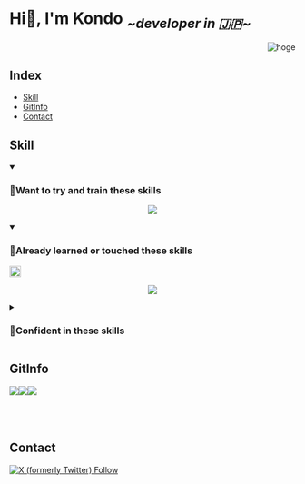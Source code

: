

# Hi👋, I'm Kondo <sub> *\~developer in 🇯🇵\~*</sub>

<p align="right"> 
	<img src="https://komarev.com/ghpvc/?username=KondoRinichi&label=Profile%20views&color=0e75b6&style=flat&logo-size=amd" alt="hoge" /> 
</p>

## Index

- [Skill](#skill)
- [GitInfo](#gitinfo)
- [Contact](#contact)

<!-- スキル -->

## Skill

<details open>
<summary>
<h3>🌱Want to try and train these skills</h3>
</summary>
<p class="skill_content" align="center">
	<a href="https://skillicons.dev">
  		<img src="https://skillicons.dev/icons?i=angular,aws,docker,azure,react,vue,fastapi,python,go&perline=5" />
	</a>
</p>
</details>

<details open>
<summary>
<h3>🔰Already learned or touched these skills&nbsp</h3><sub><img src="https://img.shields.io/badge/Not Masterd!-yet-red" height="20"></sub>
</summary>
<p class="skill_content" align="center">
	<a href="https://skillicons.dev">
		<img src="https://skillicons.dev/icons?i=cs,dotnet,html,css,js&perline=5" />
	</a>
</p>
</details>

<details>
<summary>
<h3>🌳Confident in these skills</h3>
</summary>
	<p align="center">
	<img src="https://img.shields.io/badge/Not Now-😢-blue" height="30">
	</p>
</details>

<!-- git情報 -->
## GitInfo
<div align="center">
  <div style="display: flex;">
<a>
<img  src="https://github-readme-stats.vercel.app/api?username=KondoRinichi&count_private=true&theme=aura&show_icons=true&locale=ja"/>
</a>
<a>
<img  src="https://github-readme-streak-stats.herokuapp.com/?user=KondoRinichi&theme=aura&show_icons=true&locale=ja" />
</a>
<a>
<img align="left" src="https://github-readme-stats.vercel.app/api/top-langs?username=KondoRinichi&theme=aura&show_icons=true&locale=ja&layout=donut-vertical"  />
</a>
  </div>
</div>
<br><br><br>
<!-- コンタクト -->

## Contact
<a href="https://x.com/kimetsu_off?lang=ja">
<img alt="X (formerly Twitter) Follow" src="https://img.shields.io/twitter/follow/%E3%82%8A%E3%82%93%E3%82%8A%E3%82%93">
</a>

